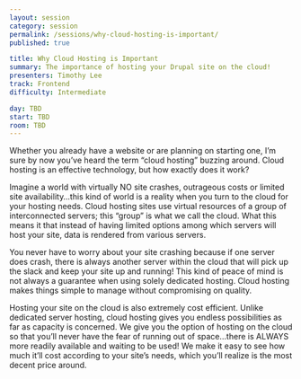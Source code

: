 ```yaml
---
layout: session
category: session
permalink: /sessions/why-cloud-hosting-is-important/
published: true

title: Why Cloud Hosting is Important
summary: The importance of hosting your Drupal site on the cloud!
presenters: Timothy Lee
track: Frontend
difficulty: Intermediate

day: TBD
start: TBD
room: TBD
---
```


Whether you already have a website or are planning on starting one, I’m sure by now you’ve heard the term “cloud hosting” buzzing around. Cloud hosting is an effective technology, but how exactly does it work?

Imagine a world with virtually NO site crashes, outrageous costs or limited site availability…this kind of world is a reality when you turn to the cloud for your hosting needs. Cloud hosting sites use virtual resources of a group of interconnected servers; this “group” is what we call the cloud. What this means it that instead of having limited options among which servers will host your site, data is rendered from various servers.

You never have to worry about your site crashing because if one server does crash, there is always another server within the cloud that will pick up the slack and keep your site up and running! This kind of peace of mind is not always a guarantee when using solely dedicated hosting. Cloud hosting makes things simple to manage without compromising on quality.

Hosting your site on the cloud is also extremely cost efficient. Unlike dedicated server hosting, cloud hosting gives you endless possibilities as far as capacity is concerned. We give you the option of hosting on the cloud so that you’ll never have the fear of running out of space…there is ALWAYS more readily available and waiting to be used! We make it easy to see how much it’ll cost according to your site’s needs, which you’ll realize is the most decent price around.
